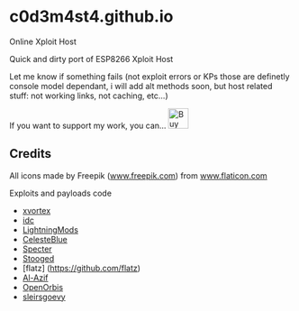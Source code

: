 # c0d3m4st4.github.io
Online Xploit Host

Quick and dirty port of ESP8266 Xploit Host

Let me know if something fails (not exploit errors or KPs those are definetly console model dependant, i will add alt methods soon, but host related stuff: not working links, not caching, etc...)


If you want to support my work, you can... <a href='https://ko-fi.com/E1E0BN94' target='_blank'><img height='36' style='border:0px;height:36px;' src='https://az743702.vo.msecnd.net/cdn/kofi4.png?v=0' border='0' alt='Buy Me a Coffee at ko-fi.com' /></a>



Credits
-------

All icons made by Freepik (www.freepik.com) from www.flaticon.com

Exploits and payloads code

- [xvortex](https://github.com/xvortex)
- [idc](https://github.com/idc)
- [LightningMods](https://github.com/LightningMods)
- [CelesteBlue](https://github.com/CelesteBlue-dev)
- [Specter](https://github.com/Cryptogenic)
- [Stooged ](https://github.com/stooged)
- [flatz] (https://github.com/flatz)
- [Al-Azif ](https://github.com/Al-Azif)
- [OpenOrbis ](https://github.com/OpenOrbis)
- [sleirsgoevy](https://github.com/sleirsgoevy)